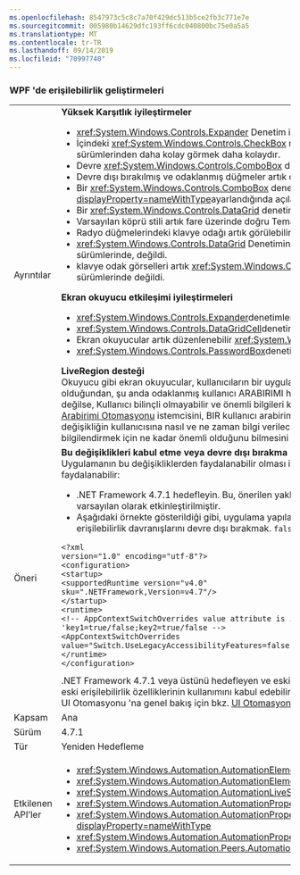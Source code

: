 ```yaml
---
ms.openlocfilehash: 8547973c5c8c7a70f429dc513b5ce2fb3c771e7e
ms.sourcegitcommit: 005980b14629dfc193ff6cdc040800bc75e0a5a5
ms.translationtype: MT
ms.contentlocale: tr-TR
ms.lasthandoff: 09/14/2019
ms.locfileid: "70997740"
---
```

### <a name="accessibility-improvements-in-wpf"></a>WPF 'de erişilebilirlik geliştirmeleri

|   |   |
|---|---|
|Ayrıntılar|<strong>Yüksek Karşıtlık iyileştirmeler</strong></br><ul><li><xref:System.Windows.Controls.Expander> Denetim için odak artık görünür durumdadır. Önceki .NET Framework sürümlerinde değildi.</li><li>İçindeki <xref:System.Windows.Controls.CheckBox> metin ve <xref:System.Windows.Controls.RadioButton> denetimlerin seçildikleri zaman önceki .NET Framework sürümlerinden daha kolay görmek daha kolaydır.</li><li>Devre <xref:System.Windows.Controls.ComboBox> dışı bırakılan sınır artık devre dışı metinle aynı renktedir. Önceki .NET Framework sürümlerinde değildi.</li><li>Devre dışı bırakılmış ve odaklanmış düğmeler artık doğru tema rengini kullanıyor. .NET Framework önceki sürümlerinde, bu değildir.</li><li>Bir <xref:System.Windows.Controls.ComboBox> denetimin stili olarak <xref:System.Windows.Controls.ToolBar.ComboBoxStyleKey?displayProperty=nameWithType>ayarlandığında açılan düğme artık görünür, çünkü .NET Framework önceki sürümlerinde değildir.</li><li>Bir <xref:System.Windows.Controls.DataGrid> denetimdeki sıralama göstergesi oku artık Tema renklerini kullanıyor. Önceki .NET Framework sürümlerinde, değildi.</li><li>Varsayılan köprü stili artık fare üzerinde doğru Tema rengine göre değişir. Önceki .NET Framework sürümlerinde, değildi.</li><li>Radyo düğmelerindeki klavye odağı artık görülebilir. Önceki .NET Framework sürümlerinde değildi.</li><li><xref:System.Windows.Controls.DataGrid> Denetimin CheckBox sütunu artık klavye odağı geri bildirimi için beklenen renkleri kullanıyor. Önceki .NET Framework sürümlerinde, değildi.</li><li>klavye odak görselleri artık <xref:System.Windows.Controls.ComboBox> ve <xref:System.Windows.Controls.ListBox> denetimlerinde görünür. Önceki .NET Framework sürümlerinde değildi.</p></li></ul><strong>Ekran okuyucu etkileşimi iyileştirmeleri</strong></br><ul><li><xref:System.Windows.Controls.Expander>denetimler artık ekran okuyucular tarafından gruplar (genişletme/daraltma) olarak doğru duyuruldu.</li><li><xref:System.Windows.Controls.DataGridCell>denetimler artık ekran okuyucular tarafından veri kılavuzu hücresi (yerelleştirilmiş) olarak doğru duyuruldu.</li><li>Ekran okuyucular artık düzenlenebilir <xref:System.Windows.Controls.ComboBox>bir adı duyuracaktır.</li><li><xref:System.Windows.Controls.PasswordBox>denetimler artık ekran okuyucular tarafından görünümde &quot;&quot; hiçbir öğe olmadığından duyurulmaz.</p></li></ul><strong>LiveRegion desteği</strong></br>Okuyucu gibi ekran okuyucular, kullanıcıların bir uygulamanın kullanıcı ARABIRIMI içeriğini bilmesini sağlar. Bu, genellikle kullanıcıya en çok ilgilendiğiniz bir öğe olduğundan, şu anda odaklanmış kullanıcı ARABIRIMI hakkında bir şeyi tanımlar. Ancak, bir kullanıcı arabirimi öğesi ekranda bir yerde değişiklik yaptığı ve odağa sahip değilse, Kullanıcı bilinçli olmayabilir ve önemli bilgileri kaçırmayabilir. Ligegions bu sorunu çözmek için tasarlanmıştır. Geliştirici, ekran okuyucuyu veya diğer [Kullanıcı Arabirimi Otomasyonu](~/docs/framework/ui-automation/ui-automation-overview.md) istemcisini, BIR kullanıcı arabirimi öğesine önemli bir değişikliğin yapıldığını bilgilendirmek için kullanabilir. Ekran okuyucu daha sonra bu değişikliğin kullanıcısına nasıl ve ne zaman bilgi verileceğine karar verebilir. LiveSetting özelliği de ekran okuyucunun Kullanıcı ARABIRIMINDE yapılan değişikliği bilgilendirmek için ne kadar önemli olduğunu bilmesini sağlar.|
|Öneri|<strong>Bu değişiklikleri kabul etme veya devre dışı bırakma</strong></br>Uygulamanın bu değişikliklerden faydalanabilir olması için .NET Framework 4.7.1 veya sonraki bir sürümde çalışmalıdır. Uygulama, aşağıdaki yollarla bu değişikliklerden faydalanabilir:<ul><li>.NET Framework 4.7.1 hedefleyin. Bu, önerilen yaklaşımdır. Bu erişilebilirlik değişiklikleri, .NET Framework 4.7.1 veya üstünü hedefleyen WPF uygulamalarında varsayılan olarak etkinleştirilmiştir.</li><li>Aşağıdaki örnekte gösterildiği gibi, uygulama yapılandırma dosyasının <code>&lt;runtime&gt;</code> bölümüne aşağıdaki [AppContext anahtarını](~/docs/framework/configure-apps/file-schema/runtime/appcontextswitchoverrides-element.md) ekleyerek ve olarak ayarlayarak eski erişilebilirlik davranışlarını devre dışı bırakmak. <code>false</code></li></ul><pre><code class="lang-xml">&lt;?xml version=&quot;1.0&quot; encoding=&quot;utf-8&quot;?&gt;&#13;&#10;&lt;configuration&gt;&#13;&#10;&lt;startup&gt;&#13;&#10;&lt;supportedRuntime version=&quot;v4.0&quot; sku=&quot;.NETFramework,Version=v4.7&quot;/&gt;&#13;&#10;&lt;/startup&gt;&#13;&#10;&lt;runtime&gt;&#13;&#10;&lt;!-- AppContextSwitchOverrides value attribute is in the form of &#39;key1=true/false;key2=true/false  --&gt;&#13;&#10;&lt;AppContextSwitchOverrides value=&quot;Switch.UseLegacyAccessibilityFeatures=false&quot; /&gt;&#13;&#10;&lt;/runtime&gt;&#13;&#10;&lt;/configuration&gt;&#13;&#10;</code></pre>.NET Framework 4.7.1 veya üstünü hedefleyen ve eski erişilebilirlik davranışını korumak isteyen uygulamalar, bu AppContext anahtarını <code>true</code>açıkça olarak ayarlayarak eski erişilebilirlik özelliklerinin kullanımını kabul edebilir.</br>UI Otomasyonu 'na genel bakış için bkz. [UI Otomasyonu genel bakış](~/docs/framework/ui-automation/ui-automation-overview.md).|
|Kapsam|Ana|
|Sürüm|4.7.1|
|Tür|Yeniden Hedefleme|
|Etkilenen API’ler|<ul><li><xref:System.Windows.Automation.AutomationElementIdentifiers.LiveSettingProperty?displayProperty=nameWithType></li><li><xref:System.Windows.Automation.AutomationElementIdentifiers.LiveRegionChangedEvent?displayProperty=nameWithType></li><li><xref:System.Windows.Automation.AutomationLiveSetting?displayProperty=nameWithType></li><li><xref:System.Windows.Automation.AutomationProperties.LiveSettingProperty?displayProperty=nameWithType></li><li><xref:System.Windows.Automation.AutomationProperties.SetLiveSetting(System.Windows.DependencyObject,System.Windows.Automation.AutomationLiveSetting)?displayProperty=nameWithType></li><li><xref:System.Windows.Automation.AutomationProperties.GetLiveSetting(System.Windows.DependencyObject)?displayProperty=nameWithType></li><li><xref:System.Windows.Automation.Peers.AutomationPeer.GetLiveSettingCore?displayProperty=nameWithType></li></ul>|
